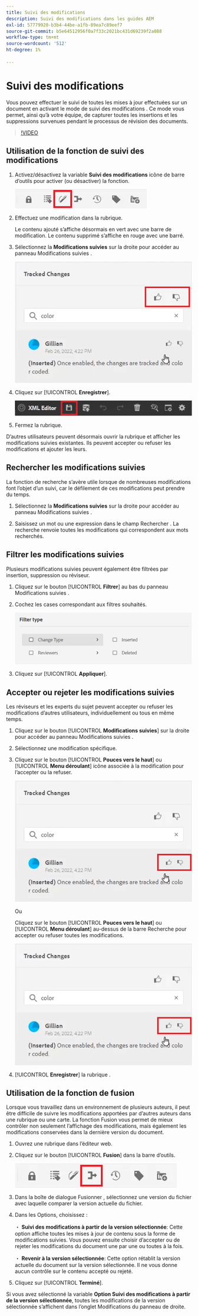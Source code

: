 ```yaml
---
title: Suivi des modifications
description: Suivi des modifications dans les guides AEM
exl-id: 57779920-b3b4-44be-a1fb-89ea7c89eef7
source-git-commit: b5e64512956f0a7f33c2021bc431d69239f2a088
workflow-type: tm+mt
source-wordcount: '512'
ht-degree: 1%

---
```


# Suivi des modifications

Vous pouvez effectuer le suivi de toutes les mises à jour effectuées sur un document en activant le mode de suivi des modifications . Ce mode vous permet, ainsi qu’à votre équipe, de capturer toutes les insertions et les suppressions survenues pendant le processus de révision des documents.

>[!VIDEO](https://video.tv.adobe.com/v/342763)

## Utilisation de la fonction de suivi des modifications

1. Activez/désactivez la variable **Suivi des modifications** icône de barre d’outils pour activer (ou désactiver) la fonction.

   ![Suivi des modifications](images/lesson-12/track-changes-icon.png)

2. Effectuez une modification dans la rubrique.

   Le contenu ajouté s’affiche désormais en vert avec une barre de modification. Le contenu supprimé s’affiche en rouge avec une barré.

3. Sélectionnez la **Modifications suivies** sur la droite pour accéder au panneau Modifications suivies .

   ![Accepter/Rejeter tout](images/lesson-12/accept-reject-all.png)

4. Cliquez sur [!UICONTROL **Enregistrer**].

   ![Icône Enregistrer](images/lesson-12/save-icon.png)

5. Fermez la rubrique.

D’autres utilisateurs peuvent désormais ouvrir la rubrique et afficher les modifications suivies existantes. Ils peuvent accepter ou refuser les modifications et ajouter les leurs.

## Rechercher les modifications suivies

La fonction de recherche s’avère utile lorsque de nombreuses modifications font l’objet d’un suivi, car le défilement de ces modifications peut prendre du temps.

1. Sélectionnez la **Modifications suivies** sur la droite pour accéder au panneau Modifications suivies .

2. Saisissez un mot ou une expression dans le champ Rechercher .
La recherche renvoie toutes les modifications qui correspondent aux mots recherchés.

## Filtrer les modifications suivies

Plusieurs modifications suivies peuvent également être filtrées par insertion, suppression ou réviseur.

1. Cliquez sur le bouton [!UICONTROL **Filtrer**] au bas du panneau Modifications suivies .

2. Cochez les cases correspondant aux filtres souhaités.

   ![Interface utilisateur des filtres](images/lesson-12/filter.png)

3. Cliquez sur [!UICONTROL **Appliquer**].

## Accepter ou rejeter les modifications suivies

Les réviseurs et les experts du sujet peuvent accepter ou refuser les modifications d’autres utilisateurs, individuellement ou tous en même temps.

1. Cliquez sur le bouton [!UICONTROL **Modifications suivies**] sur la droite pour accéder au panneau Modifications suivies .

2. Sélectionnez une modification spécifique.

3. Cliquez sur le bouton [!UICONTROL **Pouces vers le haut**] ou [!UICONTROL **Menu déroulant**] icône associée à la modification pour l’accepter ou la refuser.

   ![Accepter/rejeter une seule interface utilisateur](images/lesson-12/accept-reject-single.png)

   Ou

   Cliquez sur le bouton [!UICONTROL **Pouces vers le haut**] ou [!UICONTROL **Menu déroulant**] au-dessus de la barre Recherche pour accepter ou refuser toutes les modifications.

   ![Accepter/rejeter une seule interface utilisateur](images/lesson-12/accept-reject-single.png)

4. [!UICONTROL **Enregistrer**] la rubrique .

## Utilisation de la fonction de fusion

Lorsque vous travaillez dans un environnement de plusieurs auteurs, il peut être difficile de suivre les modifications apportées par d’autres auteurs dans une rubrique ou une carte. La fonction Fusion vous permet de mieux contrôler non seulement l’affichage des modifications, mais également les modifications conservées dans la dernière version du document.

1. Ouvrez une rubrique dans l’éditeur web.

2. Cliquez sur le bouton [!UICONTROL **Fusion**] dans la barre d’outils.

   ![Icône Fusionner](images/lesson-12/merge-icon.png)

3. Dans la boîte de dialogue Fusionner , sélectionnez une version du fichier avec laquelle comparer la version actuelle du fichier.

4. Dans les Options, choisissez :

   ・ **Suivi des modifications à partir de la version sélectionnée**: Cette option affiche toutes les mises à jour de contenu sous la forme de modifications suivies. Vous pouvez ensuite choisir d’accepter ou de rejeter les modifications du document une par une ou toutes à la fois.

   ・ **Revenir à la version sélectionnée**: Cette option rétablit la version actuelle du document sur la version sélectionnée. Il ne vous donne aucun contrôle sur le contenu accepté ou rejeté.

5. Cliquez sur [!UICONTROL **Terminé**].

Si vous avez sélectionné la variable **Option Suivi des modifications à partir de la version sélectionnée**, toutes les modifications de la version sélectionnée s’affichent dans l’onglet Modifications du panneau de droite.
